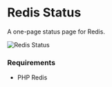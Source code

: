Redis Status
===

A one-page status page for Redis.

![Redis Status](http://i.imgur.com/JqN78wA.png)

### Requirements
* PHP Redis
